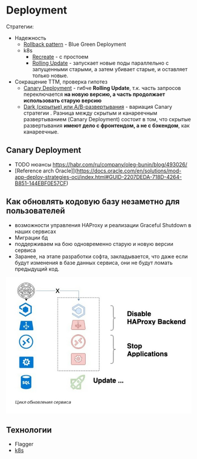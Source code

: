 # Deployment

Стратегии:

- Надежность
	- [Rollback pattern](pattern.rollback.md) - Blue Green Deployment
	- k8s
		- [Recreate](https://rtfm.co.ua/kubernetes-tipy-deployment-strategies-i-argo-rollouts/) - с простоем
		- [Rolling Update](https://rtfm.co.ua/kubernetes-tipy-deployment-strategies-i-argo-rollouts/) - запускает новые поды параллельно с запущенными старыми, а затем убивает старые, и оставляет только новые.
- Сокращение TTM, проверка гипотез
	- [Canary Deployment](https://martinfowler.com/bliki/CanaryRelease.html) - гибче __Rolling Update__, т.к. часть запросов переключается __на новую версию, а часть продолжает использовать старую версию__
	- [Dark (скрытые) или А/В-развертывания](https://temofeev.ru/info/articles/strategii-deploya-v-kubernetes-rolling-recreate-blue-green-canary-dark-a-b-testirovanie/) - вариация Canary стратегии . Разница между скрытым и канареечным развертыванием (Canary Deployment) состоит в том, что скрытые развертывания __имеют дело с фронтендом, а не с бэкендом__, как канареечные.

## Canary Deployment

- TODO нюансы https://habr.com/ru/company/oleg-bunin/blog/493026/
- [Reference arch Oracle]](https://docs.oracle.com/en/solutions/mod-app-deploy-strategies-oci/index.html#GUID-2207DEDA-718D-4264-B851-144EBF0E57CF)

## Как обновлять кодовую базу незаметно для пользователей

- возможности управления HAProxy и реализации Graceful Shutdown в наших сервисах
- Миграции бд
- поддерживаем на бою одновременно старую и новую версии сервиса
- Заранее, на этапе разработки софта, закладывается, что даже если будут изменения в базе данных сервиса, они не будут ломать предыдущий код.

![scheme](../../img/pattern/deploy/deploy.update.jpg)

## Технологии

- Flagger
- [k8s](../../technology/ci-cd/k8s.md)